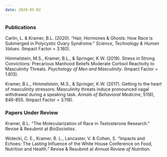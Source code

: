 ```yaml
---
date: 2020-05-02
---
```


### **Publications** 

Carlin, L. & Kramer, B.L. (2020). “Hair, Hormones & Ghosts: How Race is Submerged in Polycystic Ovary Syndrome.” *Science, Technology & Human Values*. (Impact Factor = 3.160).

Himmelstein, M.S., Kramer, B.L., & Springer, K.W. (2019). Stress in Strong Convictions: Precarious Manhood Beliefs Moderate Cortisol Reactivity to Masculinity Threats. *Psychology of Men and Masculinity*. (Impact Factor = 1.813).

Kramer, B.L., Himmelstein, M.S., & Springer, K.W. (2017). Getting to the heart of masculinity stressors: Masculinity threats induce pronounced vagal withdrawal during a speaking task. *Annals of Behavioral Medicine*, 51(6), 846-855. (Impact Factor = 3.118).

### **Papers Under Review**

Kramer, B.L. "The Molecularization of Race in Testosterone Research." Revise & Resubmit at *BioSocieties*.

Wotecki, C. E., Kramer, B. L., Lancaster, V. & Cohen, S. “Impacts and Echoes: The Lasting Influence of the White House Conference on Food, Nutrition and Health.” Revise & Resubmit at *Annual Review of Nutrition*.